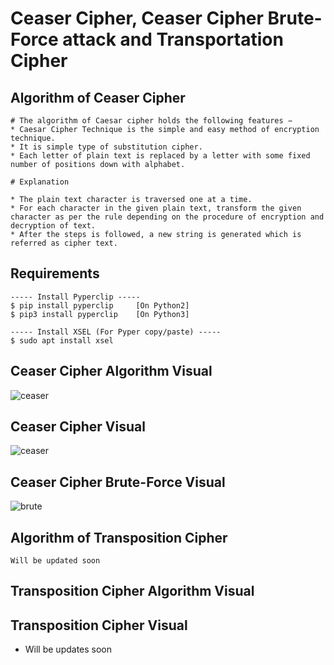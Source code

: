 # Ceaser Cipher, Ceaser Cipher Brute-Force attack and Transportation Cipher

## Algorithm of Ceaser Cipher 

```
# The algorithm of Caesar cipher holds the following features −
* Caesar Cipher Technique is the simple and easy method of encryption technique.
* It is simple type of substitution cipher.
* Each letter of plain text is replaced by a letter with some fixed number of positions down with alphabet.

# Explanation

* The plain text character is traversed one at a time.
* For each character in the given plain text, transform the given character as per the rule depending on the procedure of encryption and decryption of text.
* After the steps is followed, a new string is generated which is referred as cipher text.

```

## Requirements 

```
----- Install Pyperclip -----
$ pip install pyperclip		[On Python2]
$ pip3 install pyperclip	[On Python3]

----- Install XSEL (For Pyper copy/paste) -----
$ sudo apt install xsel

``` 

## Ceaser Cipher Algorithm Visual
![ceaser](https://user-images.githubusercontent.com/48232101/106557274-9282dd80-6549-11eb-9318-c0400618356f.png)

## Ceaser Cipher Visual
![ceaser](https://user-images.githubusercontent.com/48232101/106877332-bc323500-6700-11eb-864e-a6639918c23b.png)

## Ceaser Cipher Brute-Force Visual
![brute](https://user-images.githubusercontent.com/48232101/106877641-17fcbe00-6701-11eb-92ae-00e9fdf7bd81.gif)

## Algorithm of Transposition Cipher 
```
Will be updated soon 
```

## Transposition Cipher Algorithm Visual

## Transposition Cipher Visual
* Will be updates soon 

